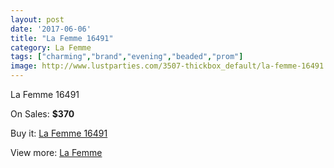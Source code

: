 ```yaml
---
layout: post
date: '2017-06-06'
title: "La Femme 16491"
category: La Femme
tags: ["charming","brand","evening","beaded","prom"]
image: http://www.lustparties.com/3507-thickbox_default/la-femme-16491.jpg
---
```

La Femme 16491

On Sales: **$370**
<a href="https://www.lustparties.com/en/la-femme/1163-la-femme-16491.html"><amp-img layout="responsive" width="600" height="600" src="//www.lustparties.com/3507-thickbox_default/la-femme-16491.jpg" alt="La Femme 16491 0" /></a>
<a href="https://www.lustparties.com/en/la-femme/1163-la-femme-16491.html"><amp-img layout="responsive" width="600" height="600" src="//www.lustparties.com/3508-thickbox_default/la-femme-16491.jpg" alt="La Femme 16491 1" /></a>

Buy it: [La Femme 16491](https://www.lustparties.com/en/la-femme/1163-la-femme-16491.html "La Femme 16491")

View more: [La Femme](https://www.lustparties.com/en/4-la-femme "La Femme")